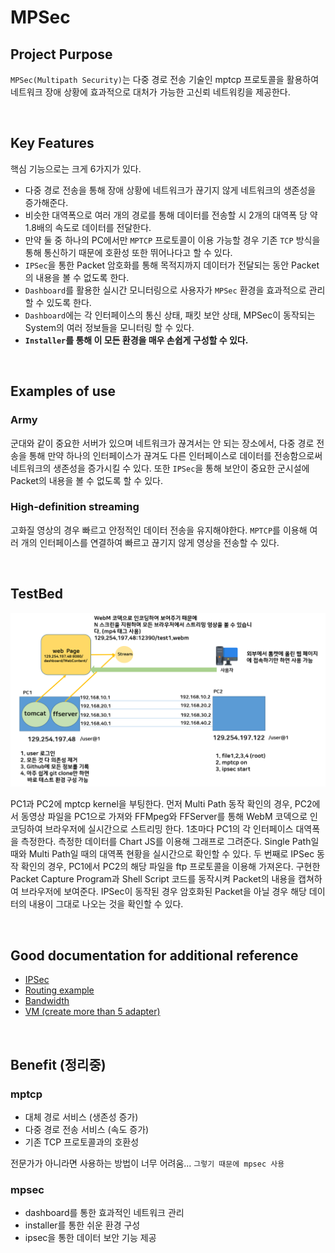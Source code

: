 
# MPSec

## Project Purpose
`MPSec(Multipath Security)`는 다중 경로 전송 기술인 mptcp 프로토콜을 활용하여 네트워크 장애 상황에 효과적으로 대처가 가능한 고신뢰 네트워킹을 제공한다.




<br/>

## Key Features
핵심 기능으로는 크게 6가지가 있다. 
* 다중 경로 전송을 통해 장애 상황에 네트워크가 끊기지 않게 네트워크의 생존성을 증가해준다. 
* 비슷한 대역폭으로 여러 개의 경로를 통해 데이터를 전송할 시 2개의 대역폭 당 약 1.8배의 속도로 데이터를 전달한다. 
* 만약 둘 중 하나의 PC에서만 `MPTCP` 프로토콜이 이용 가능할 경우 기존 `TCP` 방식을 통해 통신하기 때문에 호환성 또한 뛰어나다고 할 수 있다.
* `IPSec`을 통한 Packet 암호화를 통해 목적지까지 데이터가 전달되는 동안 Packet의 내용을 볼 수 없도록 한다. 
* `Dashboard`를 활용한 실시간 모니터링으로 사용자가 `MPSec` 환경을 효과적으로 관리할 수 있도록 한다. 
* `Dashboard`에는 각 인터페이스의 통신 상태, 패킷 보안 상태, MPSec이 동작되는 System의 여러 정보들을 모니터링 할 수 있다.
* **`Installer`를 통해 이 모든 환경을 매우 손쉽게 구성할 수 있다.**




<br/>

## Examples of use
### Army
군대와 같이 중요한 서버가 있으며 네트워크가 끊겨서는 안 되는 장소에서, 다중 경로 전송을 통해 만약 하나의 인터페이스가 끊겨도 다른 인터페이스로 데이터를 전송함으로써 네트워크의 생존성을 증가시킬 수 있다. 또한 `IPSec`을 통해 보안이 중요한 군시설에 Packet의 내용을 볼 수 없도록 할 수 있다. 

### High-definition streaming
고화질 영상의 경우 빠르고 안정적인 데이터 전송을 유지해야한다. `MPTCP`를 이용해 여러 개의 인터페이스를 연결하여 빠르고 끊기지 않게 영상을 전송할 수 있다.


<br/>

## TestBed

![testbed](/md_images/testSet.png)

PC1과 PC2에 mptcp kernel을 부팅한다. 먼저 Multi Path 동작 확인의 경우, PC2에서 동영상 파일을 PC1으로 가져와 FFMpeg와 FFServer를 통해 WebM 코덱으로 인코딩하여 브라우저에 실시간으로 스트리밍 한다. 1초마다 PC1의 각 인터페이스 대역폭을 측정한다. 측정한 데이터를 Chart JS를 이용해 그래프로 그려준다. Single Path일 때와 Multi Path일 때의 대역폭 현황을 실시간으로 확인할 수 있다. 두 번째로 IPSec 동작 확인의 경우, PC1에서 PC2의 해당 파일을 ftp 프로토콜을 이용해 가져온다. 구현한 Packet Capture Program과 Shell Script 코드를 동작시켜 Packet의 내용을 캡쳐하여 브라우저에 보여준다. IPSec이 동작된 경우 암호화된 Packet을 아닐 경우 해당 데이터의 내용이 그대로 나오는 것을 확인할 수 있다.



<br/>

## Good documentation for additional reference

* [IPSec](/contents/ipsec.md)
* [Routing example](/contents/routing.md)
* [Bandwidth](/contents/bandwidth.md)
* [VM (create more than 5 adapter)](/contents/in_vm_create_more_than_5_adapter.md)


<br/>

## Benefit (정리중)

### mptcp
* 대체 경로 서비스 (생존성 증가)
* 다중 경로 전송 서비스 (속도 증가)
* 기존 TCP 프로토콜과의 호환성

전문가가 아니라면 사용하는 방법이 너무 어려움...  `그렇기 때문에 mpsec 사용`

### mpsec
* dashboard를 통한 효과적인 네트워크 관리
* installer를 통한 쉬운 환경 구성
* ipsec을 통한 데이터 보안 기능 제공

